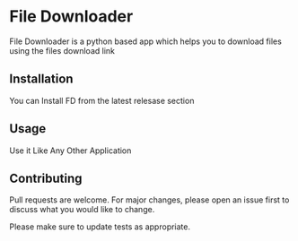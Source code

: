 
# File Downloader

File Downloader is a python based app which helps you to download files using the files download link

## Installation

You can Install FD from the latest relesase section 


## Usage

Use it Like Any Other Application 
## Contributing
Pull requests are welcome. For major changes, please open an issue first to discuss what you would like to change.

Please make sure to update tests as appropriate.

